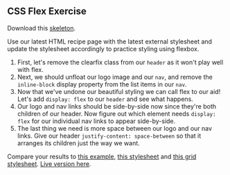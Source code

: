 ## CSS Flex Exercise

Download this [skeleton][skeleton].

[skeleton]: ./skeleton.zip

Use our latest HTML recipe page with the latest external stylesheet and update the stylesheet accordingly to practice styling using flexbox.

1. First, let's remove the clearfix class from our `header` as it won't play well with flex.
2. Next, we should unfloat our logo image and our `nav`, and remove the `inline-block` display property from the list items in our `nav`.
3. Now that we've undone our beautiful styling we can call flex to our aid! Let's add `display: flex` to our `header` and see what happens.
4. Our logo and nav links should be side-by-side now since they're both children of our header. Now figure out which element needs `display: flex` for our individual nav links to appear side-by-side.
5. The last thing we need is more space between our logo and our nav links. Give our header `justify-content: space-between` so that it arranges its children just the way we want.

Compare your results to [this example][example-html], [this stylesheet][example-css] and [this grid stylesheet][grid-css]. [Live version here][live-version].

[example-html]: .solution/example.html
[example-css]: .solution/assets/flex.css
[grid-css]: .solution/assets/custom_grid.css
[live-version]: http://appacademy.github.io/curriculum/flex.html
